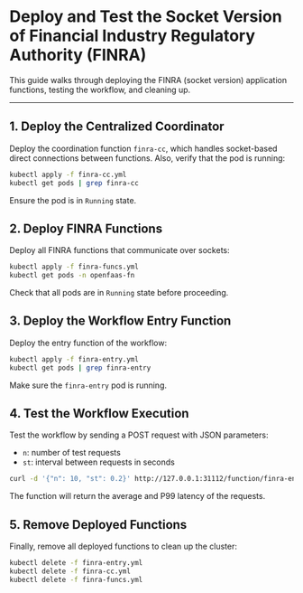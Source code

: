 # Deploy and Test the Socket Version of Financial Industry Regulatory Authority (FINRA)

This guide walks through deploying the FINRA (socket version) application functions, testing the workflow, and cleaning up.

---

## 1. Deploy the Centralized Coordinator

Deploy the coordination function `finra-cc`, which handles socket-based direct connections between functions. Also, verify that the pod is running:

```bash
kubectl apply -f finra-cc.yml
kubectl get pods | grep finra-cc
```

Ensure the pod is in `Running` state.

## 2. Deploy FINRA Functions

Deploy all FINRA functions that communicate over sockets:

```bash
kubectl apply -f finra-funcs.yml
kubectl get pods -n openfaas-fn
```

Check that all pods are in `Running` state before proceeding.

## 3. Deploy the Workflow Entry Function

Deploy the entry function of the workflow:

```bash
kubectl apply -f finra-entry.yml
kubectl get pods | grep finra-entry
```

Make sure the `finra-entry` pod is running.

## 4. Test the Workflow Execution

Test the workflow by sending a POST request with JSON parameters:
- `n`: number of test requests
- `st`: interval between requests in seconds

```bash
curl -d '{"n": 10, "st": 0.2}' http://127.0.0.1:31112/function/finra-entry
```

The function will return the average and P99 latency of the requests.


## 5. Remove Deployed Functions

Finally, remove all deployed functions to clean up the cluster:

```bash
kubectl delete -f finra-entry.yml
kubectl delete -f finra-cc.yml
kubectl delete -f finra-funcs.yml
```
